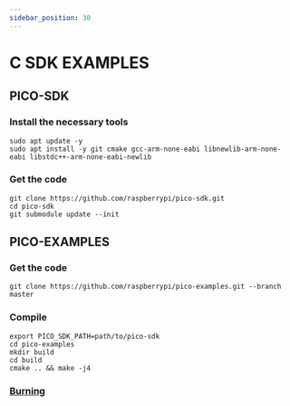 ```yaml
---
sidebar_position: 30
---
```


# C SDK EXAMPLES

## PICO-SDK

### Install the necessary tools

```
sudo apt update -y
sudo apt install -y git cmake gcc-arm-none-eabi libnewlib-arm-none-eabi libstdc++-arm-none-eabi-newlib
```

### Get the code

```
git clone https://github.com/raspberrypi/pico-sdk.git
cd pico-sdk
git submodule update --init
```

## PICO-EXAMPLES

### Get the code

```
git clone https://github.com/raspberrypi/pico-examples.git --branch master
```

### Compile

```
export PICO_SDK_PATH=path/to/pico-sdk
cd pico-examples
mkdir build
cd build
cmake .. && make -j4
```

### [Burning](./flash.md)
